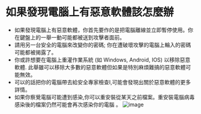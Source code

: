 [Title]: # (如果電腦上有惡意軟體我該作什麼)
[Order]: # (8)

# 如果發現電腦上有惡意軟體該怎麼辦

* 如果發現電腦上有惡意軟體，你首先要作的是把電腦離線並立即暫停使用。你在鍵盤上的一舉一動可能都被送到攻擊者面前。
* 請用另一台安全的電腦來改變你的密碼; 你在遭破壞攻擊的電腦上輪入的密碼可能都被揭露了。
* 你或許想要在電腦上重灌作業系統 (如 Windows, Android, IOS) 以移除惡意軟體. 此舉雖可以移除大多數的惡意軟體但如果是特別麻煩難搞的惡意軟體可能無效。
* 可以的話把你的電腦帶去給安全專家檢查I,可能會發現出關於惡意軟體的更多詳情。
* 如果你察覺電腦可能遭到感染,你可以重安裝從某天之前檔案。重安裝電腦病毒感染後的檔案仍然可能會再次感染你的電腦 。
![image](malware5.png)